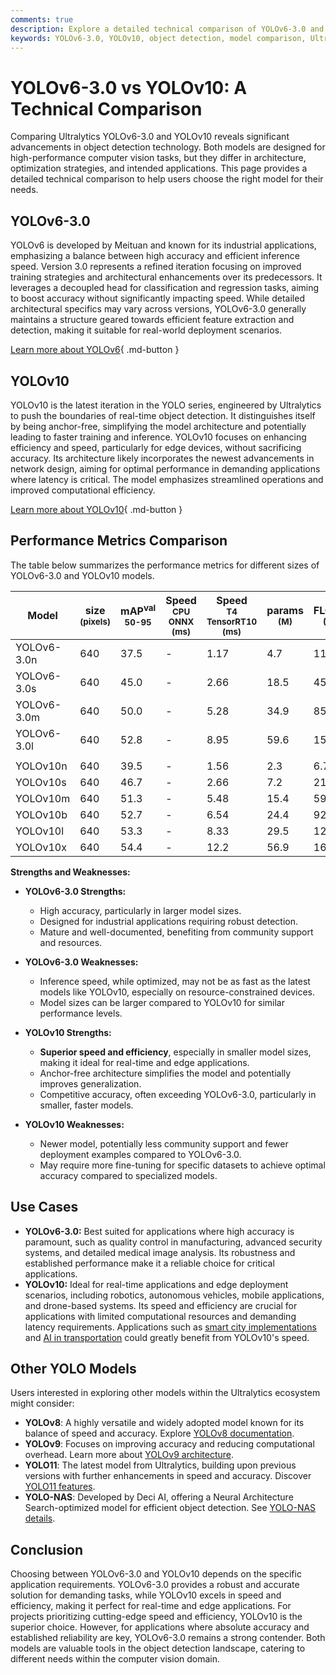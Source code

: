 ```yaml
---
comments: true
description: Explore a detailed technical comparison of YOLOv6-3.0 and YOLOv10. Learn their strengths, weaknesses, performance metrics, and ideal use cases.
keywords: YOLOv6-3.0, YOLOv10, object detection, model comparison, Ultralytics, technical comparison, computer vision, real-time detection, edge AI
---
```


# YOLOv6-3.0 vs YOLOv10: A Technical Comparison

Comparing Ultralytics YOLOv6-3.0 and YOLOv10 reveals significant advancements in object detection technology. Both models are designed for high-performance computer vision tasks, but they differ in architecture, optimization strategies, and intended applications. This page provides a detailed technical comparison to help users choose the right model for their needs.

<script async src="https://cdn.jsdelivr.net/npm/chart.js"></script>
<script defer src="../../javascript/benchmark.js"></script>

<canvas id="modelComparisonChart" width="1024" height="400" active-models='["YOLOv6-3.0", "YOLOv10"]'></canvas>

## YOLOv6-3.0

YOLOv6 is developed by Meituan and known for its industrial applications, emphasizing a balance between high accuracy and efficient inference speed. Version 3.0 represents a refined iteration focusing on improved training strategies and architectural enhancements over its predecessors. It leverages a decoupled head for classification and regression tasks, aiming to boost accuracy without significantly impacting speed. While detailed architectural specifics may vary across versions, YOLOv6-3.0 generally maintains a structure geared towards efficient feature extraction and detection, making it suitable for real-world deployment scenarios.

[Learn more about YOLOv6](https://docs.ultralytics.com/models/yolov6/){ .md-button }

## YOLOv10

YOLOv10 is the latest iteration in the YOLO series, engineered by Ultralytics to push the boundaries of real-time object detection. It distinguishes itself by being anchor-free, simplifying the model architecture and potentially leading to faster training and inference. YOLOv10 focuses on enhancing efficiency and speed, particularly for edge devices, without sacrificing accuracy. Its architecture likely incorporates the newest advancements in network design, aiming for optimal performance in demanding applications where latency is critical. The model emphasizes streamlined operations and improved computational efficiency.

[Learn more about YOLOv10](https://docs.ultralytics.com/models/yolov10/){ .md-button }

## Performance Metrics Comparison

The table below summarizes the performance metrics for different sizes of YOLOv6-3.0 and YOLOv10 models.

| Model       | size<br><sup>(pixels) | mAP<sup>val<br>50-95 | Speed<br><sup>CPU ONNX<br>(ms) | Speed<br><sup>T4 TensorRT10<br>(ms) | params<br><sup>(M) | FLOPs<br><sup>(B) |
| ----------- | --------------------- | -------------------- | ------------------------------ | ----------------------------------- | ------------------ | ----------------- |
| YOLOv6-3.0n | 640                   | 37.5                 | -                              | 1.17                                | 4.7                | 11.4              |
| YOLOv6-3.0s | 640                   | 45.0                 | -                              | 2.66                                | 18.5               | 45.3              |
| YOLOv6-3.0m | 640                   | 50.0                 | -                              | 5.28                                | 34.9               | 85.8              |
| YOLOv6-3.0l | 640                   | 52.8                 | -                              | 8.95                                | 59.6               | 150.7             |
|             |                       |                      |                                |                                     |                    |                   |
| YOLOv10n    | 640                   | 39.5                 | -                              | 1.56                                | 2.3                | 6.7               |
| YOLOv10s    | 640                   | 46.7                 | -                              | 2.66                                | 7.2                | 21.6              |
| YOLOv10m    | 640                   | 51.3                 | -                              | 5.48                                | 15.4               | 59.1              |
| YOLOv10b    | 640                   | 52.7                 | -                              | 6.54                                | 24.4               | 92.0              |
| YOLOv10l    | 640                   | 53.3                 | -                              | 8.33                                | 29.5               | 120.3             |
| YOLOv10x    | 640                   | 54.4                 | -                              | 12.2                                | 56.9               | 160.4             |

**Strengths and Weaknesses:**

- **YOLOv6-3.0 Strengths:**

    - High accuracy, particularly in larger model sizes.
    - Designed for industrial applications requiring robust detection.
    - Mature and well-documented, benefiting from community support and resources.

- **YOLOv6-3.0 Weaknesses:**

    - Inference speed, while optimized, may not be as fast as the latest models like YOLOv10, especially on resource-constrained devices.
    - Model sizes can be larger compared to YOLOv10 for similar performance levels.

- **YOLOv10 Strengths:**

    - **Superior speed and efficiency**, especially in smaller model sizes, making it ideal for real-time and edge applications.
    - Anchor-free architecture simplifies the model and potentially improves generalization.
    - Competitive accuracy, often exceeding YOLOv6-3.0, particularly in smaller, faster models.

- **YOLOv10 Weaknesses:**
    - Newer model, potentially less community support and fewer deployment examples compared to YOLOv6-3.0.
    - May require more fine-tuning for specific datasets to achieve optimal accuracy compared to specialized models.

## Use Cases

- **YOLOv6-3.0:** Best suited for applications where high accuracy is paramount, such as quality control in manufacturing, advanced security systems, and detailed medical image analysis. Its robustness and established performance make it a reliable choice for critical applications.
- **YOLOv10:** Ideal for real-time applications and edge deployment scenarios, including robotics, autonomous vehicles, mobile applications, and drone-based systems. Its speed and efficiency are crucial for applications with limited computational resources and demanding latency requirements. Applications such as [smart city implementations](https://www.ultralytics.com/blog/computer-vision-ai-in-smart-cities) and [AI in transportation](https://www.ultralytics.com/blog/ai-in-transportation-redefining-metro-systems) could greatly benefit from YOLOv10's speed.

## Other YOLO Models

Users interested in exploring other models within the Ultralytics ecosystem might consider:

- **YOLOv8**: A highly versatile and widely adopted model known for its balance of speed and accuracy. Explore [YOLOv8 documentation](https://docs.ultralytics.com/models/yolov8/).
- **YOLOv9**: Focuses on improving accuracy and reducing computational overhead. Learn more about [YOLOv9 architecture](https://docs.ultralytics.com/models/yolov9/).
- **YOLO11**: The latest model from Ultralytics, building upon previous versions with further enhancements in speed and accuracy. Discover [YOLO11 features](https://docs.ultralytics.com/models/yolo11/).
- **YOLO-NAS**: Developed by Deci AI, offering a Neural Architecture Search-optimized model for efficient object detection. See [YOLO-NAS details](https://docs.ultralytics.com/models/yolo-nas/).

## Conclusion

Choosing between YOLOv6-3.0 and YOLOv10 depends on the specific application requirements. YOLOv6-3.0 provides a robust and accurate solution for demanding tasks, while YOLOv10 excels in speed and efficiency, making it perfect for real-time and edge applications. For projects prioritizing cutting-edge speed and efficiency, YOLOv10 is the superior choice. However, for applications where absolute accuracy and established reliability are key, YOLOv6-3.0 remains a strong contender. Both models are valuable tools in the object detection landscape, catering to different needs within the computer vision domain.
